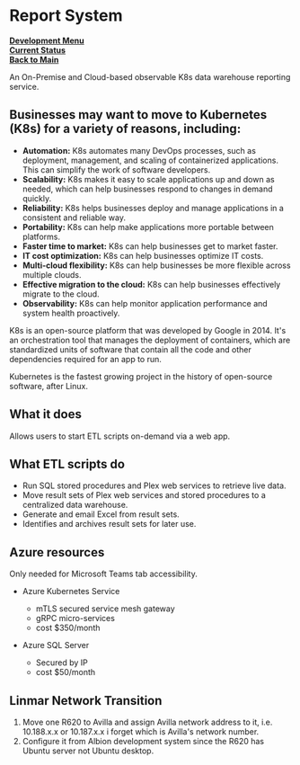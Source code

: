 # Report System

**[Development Menu](./menu.md)**\
**[Current Status](../status/weekly/current_status.md)**\
**[Back to Main](../../README.md)**

An On-Premise and Cloud-based observable K8s data warehouse reporting service.

## Businesses may want to move to Kubernetes (K8s) for a variety of reasons, including:

- **Automation:** K8s automates many DevOps processes, such as deployment, management, and scaling of containerized applications. This can simplify the work of software developers. 
- **Scalability:** K8s makes it easy to scale applications up and down as needed, which can help businesses respond to changes in demand quickly. 
- **Reliability:** K8s helps businesses deploy and manage applications in a consistent and reliable way. 
- **Portability:** K8s can help make applications more portable between platforms. 
- **Faster time to market:** K8s can help businesses get to market faster. 
- **IT cost optimization:** K8s can help businesses optimize IT costs. 
- **Multi-cloud flexibility:** K8s can help businesses be more flexible across multiple clouds. 
- **Effective migration to the cloud:** K8s can help businesses effectively migrate to the cloud. 
- **Observability:** K8s can help monitor application performance and system health proactively.

K8s is an open-source platform that was developed by Google in 2014. It's an orchestration tool that manages the deployment of containers, which are standardized units of software that contain all the code and other dependencies required for an app to run. 

Kubernetes is the fastest growing project in the history of open-source software, after Linux.

## What it does

Allows users to start ETL scripts on-demand via a web app.

## What ETL scripts do

- Run SQL stored procedures and Plex web services to retrieve live data.
- Move result sets of Plex web services and stored procedures to a centralized data warehouse.
- Generate and email Excel from result sets.
- Identifies and archives result sets for later use.

## Azure resources

Only needed for Microsoft Teams tab accessibility.

- Azure Kubernetes Service 
  - mTLS secured service mesh gateway
  - gRPC micro-services
  - cost $350/month

- Azure SQL Server 
  - Secured by IP
  - cost $50/month

## Linmar Network Transition

1. Move one R620 to Avilla and assign Avilla network address to it, i.e. 10.188.x.x or 10.187.x.x i forget which is Avilla's network number.
2. Configure it from Albion development system since the R620 has Ubuntu server not Ubuntu desktop.
